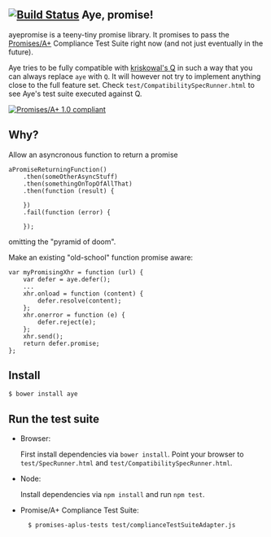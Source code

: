 [![Build Status](https://secure.travis-ci.org/cburgmer/ayepromise.png?branch=master)](http://travis-ci.org/cburgmer/ayepromise)
Aye, promise!
-------------

ayepromise is a teeny-tiny promise library. It promises to pass the [Promises/A+](http://promises-aplus.github.io/promises-spec/) Compliance Test Suite right now (and not just eventually in the future).

Aye tries to be fully compatible with [kriskowal's Q](https://github.com/kriskowal/q) in such a way that you can always replace ```aye``` with ```Q```. It will however not try to implement anything close to the full feature set. Check ```test/CompatibilitySpecRunner.html``` to see Aye's test suite executed against Q.

[![Promises/A+ 1.0 compliant](http://promisesaplus.com/assets/logo-small.png)](http://promisesaplus.com/)

Why?
----

Allow an asyncronous function to return a promise

    aPromiseReturningFunction()
        .then(someOtherAsyncStuff)
        .then(somethingOnTopOfAllThat)
        .then(function (result) {

        })
        .fail(function (error) {

        });

omitting the "pyramid of doom".

Make an existing "old-school" function promise aware:

    var myPromisingXhr = function (url) {
        var defer = aye.defer();
        ...
        xhr.onload = function (content) {
            defer.resolve(content);
        };
        xhr.onerror = function (e) {
            defer.reject(e);
        };
        xhr.send();
        return defer.promise;
    };

Install
-------

    $ bower install aye

Run the test suite
------------------

* Browser:

    First install dependencies via ```bower install```. Point your browser to ```test/SpecRunner.html``` and ```test/CompatibilitySpecRunner.html```.

* Node:

    Install dependencies via ```npm install``` and run ```npm test```.

* Promise/A+ Compliance Test Suite:

        $ promises-aplus-tests test/complianceTestSuiteAdapter.js
